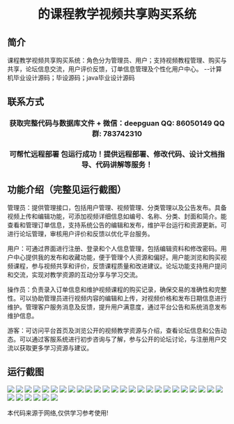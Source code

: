 <p><h1 align="center">的课程教学视频共享购买系统</h1></p>

## 简介
课程教学视频共享购买系统：角色分为管理员、用户；支持视频教程管理、购买与共享，论坛信息交流，用户评价反馈，订单信息管理及个性化用户中心。    --计算机毕业设计源码；毕设源码；java毕业设计源码


## 联系方式
<p><h3 align="center">获取完整代码与数据库文件 + 微信：deepguan QQ: 86050149 QQ群: 783742310</h3></p>
<p><h3 align="center">可帮忙远程部署 包运行成功！提供远程部署、修改代码、设计文档指导、代码讲解等服务！</h3></p>

## 功能介绍（完整见运行截图）
管理员：提供管理接口，包括用户管理、视频管理、分类管理以及公告发布。具备视频上传和编辑功能，可添加视频详细信息如编号、名称、分类、封面和简介。能查看和管理订单信息，支持系统公告的编辑和发布，维护平台运行和资源更新。可进行论坛管理，审核用户评价和反馈以优化平台服务。

用户：可通过界面进行注册、登录和个人信息管理，包括编辑资料和修改密码。用户中心提供我的发布和收藏功能，便于管理个人资源和偏好。用户能浏览和购买视频课程，参与视频共享和评价，反馈课程质量和改进建议。论坛功能支持用户提问和交流，实现对教学资源的互动分享与学习交流。

操作员：负责录入订单信息和维护视频课程的购买记录，确保交易的准确性和完整性。可以协助管理员进行视频内容的编辑和上传，对视频价格和发布日期信息进行维护。管理客户服务消息及反馈，提升用户满意度，通过平台公告和系统消息发布维护信息。

游客：可访问平台首页及浏览公开的视频教学资源与介绍，查看论坛信息和公告动态。可以通过客服系统进行初步咨询与了解，参与公开的论坛讨论，与注册用户交流以获取更多学习资源与建议。


## 运行截图
![](img/001.jpg)
![](img/002.jpg)
![](img/003.jpg)
![](img/004.jpg)
![](img/005.jpg)
![](img/006.jpg)
![](img/007.jpg)
![](img/008.jpg)
![](img/009.jpg)
![](img/010.jpg)
![](img/011.jpg)
![](img/012.jpg)
![](img/013.jpg)
![](img/014.jpg)
![](img/015.jpg)
![](img/016.jpg)
![](img/017.jpg)
![](img/018.jpg)
![](img/019.jpg)
![](img/020.jpg)
![](img/021.jpg)
![](img/022.jpg)
![](img/023.jpg)
![](img/024.jpg)
![](img/025.jpg)
![](img/026.jpg)
![](img/027.jpg)
![](img/028.jpg)
![](img/029.jpg)
![](img/030.jpg)
![](img/031.jpg)

<p>本代码来源于网络,仅供学习参考使用!</p>
